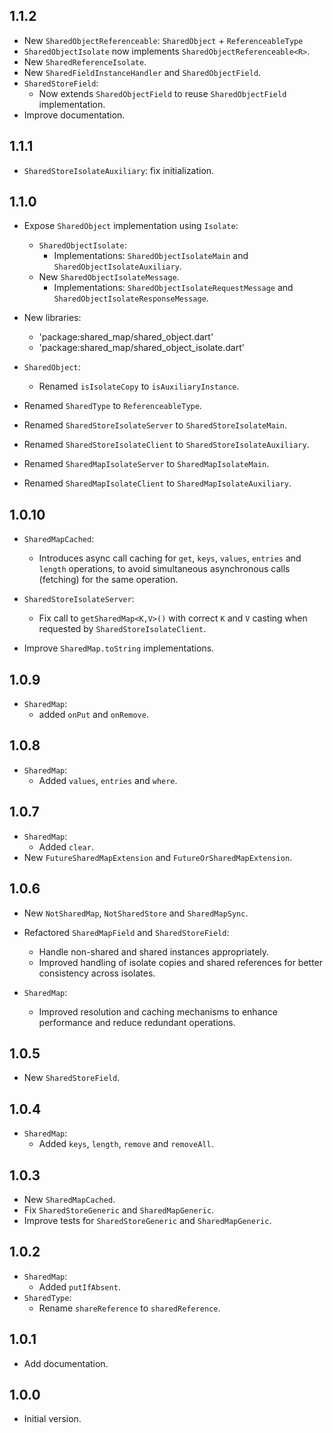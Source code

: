 ## 1.1.2

- New `SharedObjectReferenceable`: `SharedObject` + `ReferenceableType`
- `SharedObjectIsolate` now implements `SharedObjectReferenceable<R>`.
- New `SharedReferenceIsolate`.
- New `SharedFieldInstanceHandler` and `SharedObjectField`.
- `SharedStoreField`:
  - Now extends `SharedObjectField` to reuse `SharedObjectField` implementation.
- Improve documentation.

## 1.1.1

- `SharedStoreIsolateAuxiliary`: fix initialization.

## 1.1.0

- Expose `SharedObject` implementation using `Isolate`:
  - `SharedObjectIsolate`:
    - Implementations: `SharedObjectIsolateMain` and `SharedObjectIsolateAuxiliary`.
  - New `SharedObjectIsolateMessage`.
    - Implementations: `SharedObjectIsolateRequestMessage` and `SharedObjectIsolateResponseMessage`.

- New libraries:
  - 'package:shared_map/shared_object.dart'
  - 'package:shared_map/shared_object_isolate.dart'

- `SharedObject`:
  - Renamed `isIsolateCopy` to `isAuxiliaryInstance`.
- Renamed `SharedType` to `ReferenceableType`.
- Renamed `SharedStoreIsolateServer` to `SharedStoreIsolateMain`.
- Renamed `SharedStoreIsolateClient` to `SharedStoreIsolateAuxiliary`.
- Renamed `SharedMapIsolateServer` to `SharedMapIsolateMain`.
- Renamed `SharedMapIsolateClient` to `SharedMapIsolateAuxiliary`.

## 1.0.10

- `SharedMapCached`:
  - Introduces async call caching for `get`, `keys`, `values`, `entries` and `length` operations,
    to avoid simultaneous asynchronous calls (fetching) for the same operation. 

- `SharedStoreIsolateServer`:
  - Fix  call to `getSharedMap<K,V>()` with correct `K` and `V` casting when requested by `SharedStoreIsolateClient`.

- Improve `SharedMap.toString` implementations.

## 1.0.9

- `SharedMap`:
  - added `onPut` and `onRemove`.

## 1.0.8

- `SharedMap`:
  - Added `values`, `entries` and `where`.

## 1.0.7

- `SharedMap`:
  - Added `clear`.
- New `FutureSharedMapExtension` and `FutureOrSharedMapExtension`.

## 1.0.6

- New `NotSharedMap`, `NotSharedStore` and `SharedMapSync`.

- Refactored `SharedMapField` and `SharedStoreField`:
  - Handle non-shared and shared instances appropriately.
  - Improved handling of isolate copies and shared references for better consistency across isolates.
 
- `SharedMap`:
  - Improved resolution and caching mechanisms to enhance performance and reduce redundant operations.

## 1.0.5

- New `SharedStoreField`.

## 1.0.4

- `SharedMap`:
  - Added `keys`, `length`, `remove` and `removeAll`.

## 1.0.3

- New `SharedMapCached`.
- Fix `SharedStoreGeneric` and `SharedMapGeneric`.
- Improve tests for `SharedStoreGeneric` and `SharedMapGeneric`.

## 1.0.2

- `SharedMap`:
  - Added `putIfAbsent`.
- `SharedType`:
  - Rename `shareReference` to `sharedReference`.

## 1.0.1

- Add documentation.

## 1.0.0

- Initial version.
